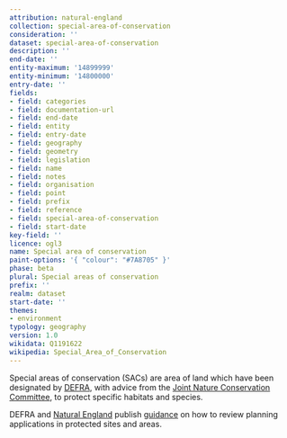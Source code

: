 ```yaml
---
attribution: natural-england
collection: special-area-of-conservation
consideration: ''
dataset: special-area-of-conservation
description: ''
end-date: ''
entity-maximum: '14899999'
entity-minimum: '14800000'
entry-date: ''
fields:
- field: categories
- field: documentation-url
- field: end-date
- field: entity
- field: entry-date
- field: geography
- field: geometry
- field: legislation
- field: name
- field: notes
- field: organisation
- field: point
- field: prefix
- field: reference
- field: special-area-of-conservation
- field: start-date
key-field: ''
licence: ogl3
name: Special area of conservation
paint-options: '{ "colour": "#7A8705" }'
phase: beta
plural: Special areas of conservation
prefix: ''
realm: dataset
start-date: ''
themes:
- environment
typology: geography
version: 1.0
wikidata: Q1191622
wikipedia: Special_Area_of_Conservation
---
```


Special areas of conservation (SACs) are area of land which have been designated by
[DEFRA](https://www.gov.uk/government/organisations/department-for-environment-food-rural-affairs),
with advice from the [Joint Nature Conservation Committee](https://jncc.gov.uk/),
to protect specific habitats and species.

DEFRA and [Natural England](https://www.gov.uk/government/organisations/natural-england) publish
[guidance](https://www.gov.uk/guidance/protected-sites-and-areas-how-to-review-planning-applications)
on how to review planning applications in protected sites and areas.